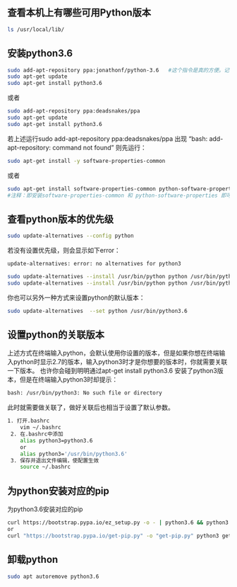 ## 查看本机上有哪些可用Python版本

```bash
ls /usr/local/lib/
```
## 安装python3.6

```bash
sudo add-apt-repository ppa:jonathonf/python-3.6   #这个指令是真的方便。记住要按一下Enter键确认。	已经不能用
sudo apt-get update 
sudo apt-get install python3.6
```

或者

```bash
sudo add-apt-repository ppa:deadsnakes/ppa
sudo apt-get update
sudo apt-get install python3.6
```

若上述运行sudo add-apt-repository ppa:deadsnakes/ppa 出现 “bash: add-apt-repository: command not found” 则先运行：

```bash
sudo apt-get install -y software-properties-common
```

或者

```bash
sudo apt-get install software-properties-common python-software-properties 
#注释：即安装software-properties-common 和 python-software-properties 即可
```



## 查看python版本的优先级

```bash
sudo update-alternatives --config python
```

若没有设置优先级，则会显示如下error：

```bash
update-alternatives: error: no alternatives for python3
```

```bash
sudo update-alternatives --install /usr/bin/python python /usr/bin/python3.5 1
sudo update-alternatives --install /usr/bin/python python /usr/bin/python3.6 2
```

你也可以另外一种方式来设置python的默认版本：

```bash
sudo update-alternatives  --set python /usr/bin/python3.6
```

## 设置python的关联版本

上述方式在终端输入python，会默认使用你设置的版本，但是如果你想在终端输入python时显示2.7的版本，输入python3时才是你想要的版本时，你就需要关联一下版本。
也许你会碰到明明通过apt-get install python3.6 安装了python3版本，但是在终端输入python3时却提示：

```bash
bash: /usr/bin/python3: No such file or directory
```

此时就需要做关联了，做好关联后也相当于设置了默认参数。

```bash
1. 打开.bashrc
 	vim ~/.bashrc
 2. 在.bashrc中添加
 	alias python3=python3.6
 	or
 	alias python3='/usr/bin/python3.6'
 3. 保存并退出文件编辑，使配置生效
 	source ~/.bashrc
```

## 为python安装对应的pip

为python3.6安装对应的pip

```bash
curl https://bootstrap.pypa.io/ez_setup.py -o - | python3.6 && python3.6 -m easy_install pip
or
curl "https://bootstrap.pypa.io/get-pip.py" -o "get-pip.py" python3 get-pip.py --user
```

## 卸载python

```bash
sudo apt autoremove python3.6
```


